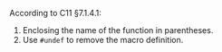 According to C11 §7.1.4.1:

1. Enclosing the name of the function in parentheses.
2. Use `#undef` to remove the macro definition.